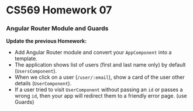 # CS569 Homework 07
### Angular Router Module and Guards
**Update the previous Homework:**
* Add Angular Router module and convert your `AppComponent` into a template.
* The application shows list of users (first and last name only) by default (`UsersComponent`).
* When we click on a user (`/user/:email`), show a card of the user other details (`UserComponent`).
* If a user tried to visit `UserComponent` without passing an `id` or passes a wrong `id`, then your app will redirect them to a friendly error page. (use Guards)

